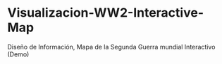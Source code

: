 # Visualizacion-WW2-Interactive-Map
Diseño de Información, Mapa de la Segunda Guerra mundial Interactivo (Demo)
